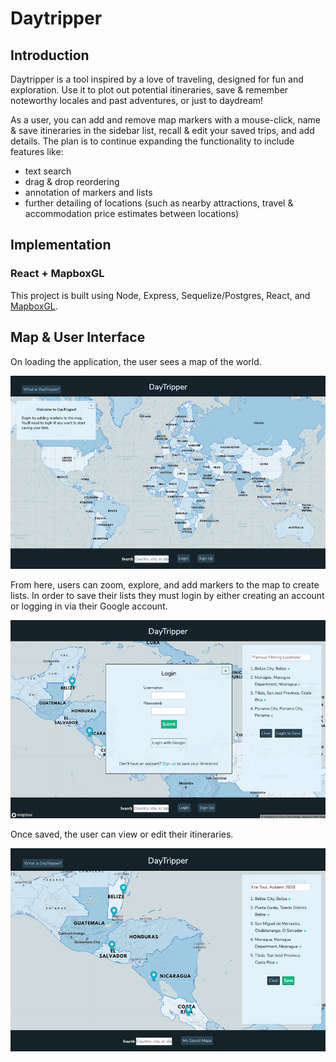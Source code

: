 # Daytripper

## Introduction

Daytripper is a tool inspired by a love of traveling, designed for fun and exploration. Use it to plot out potential itineraries, save & remember noteworthy locales and past adventures, or just to daydream!

As a user, you can add and remove map markers with a mouse-click, name & save itineraries in the sidebar list, recall & edit your saved trips, and add details. The plan is to continue expanding the functionality to include features like:

- text search
- drag & drop reordering
- annotation of markers and lists
- further detailing of locations (such as nearby attractions, travel & accommodation price estimates between locations)

## Implementation

### React + MapboxGL

This project is built using Node, Express, Sequelize/Postgres, React, and [MapboxGL](https://docs.mapbox.com/mapbox-gl-js/api/).

## Map & User Interface

On loading the application, the user sees a map of the world.

![alt text](./public/images/DT_1_load.png "Blue map showing the whole world")

From here, users can zoom, explore, and add markers to the map to create lists. In order to save their lists they must login by either creating an account or logging in via their Google account.

![alt text](./public/images/DT_2_login.png "Blue map and sidebar showing a list in progress, with central login panel overlaid on top")

Once saved, the user can view or edit their itineraries.

![alt text](./public/images/DT_3_save.png "Blue map zoomed in on Central America with 5 markers, and a sidebar listing the location of each marker")

